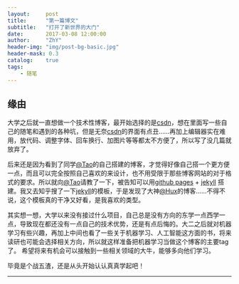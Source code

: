 ```yaml
---
layout:     post
title:      "第一篇博文"
subtitle:   "打开了新世界的大门"
date:       2017-03-08 12:00:00
author:     "ZhY"
header-img: "img/post-bg-basic.jpg"
header-mask: 0.3
catalog:    true
tags:
    - 随笔
---
```

## 缘由
大学之后就一直想做一个技术性博客，最开始选择的是[csdn][1]，想在里面写一些自己的随笔和遇到的各种坑，但是无奈[csdn][1]的界面有点丑……再加上编辑器实在难用，放代码、调整字体、回车换行、加图片等等都太不方便了，所以写了没几篇就放弃了。

后来还是因为看到了同学[@Tao][2]的自己搭建的博客，才觉得好像自己搭一个更方便一点，而且可以完全按照自己喜欢的来设计，也不用受限于那些博客网站的对于格式的要求。所以就向[@Tao][2]请教了一下，被告知可以用[github pages][3] + [jekyll][4] 搭建。我又去知乎搜了一下[jekyll][4]的模板，于是发现了大神[@Hux][5]的博客……不得不说，这个模板真的干净又好看，是我喜欢的类型。

其实想一想，大学以来没有接过什么项目，自己总是没有方向的东学一点西学一点，导致现在都还没有一点自己的技术优势，还是有点后悔的。大二之后就对机器学习有些兴趣，再加上中间也看了一些关于机器学习、人工智能这方面的书，将来读研也可能会选择相关方向，所以就这样准备把机器学习当做这个博客的主要tag了。 希望将来有机会可以接触到一些相关领域的大牛，能够多向他们学习。

毕竟是个战五渣，还是从头开始认认真真学起吧！



---

[1]: http://www.csdn.net/ "csdn.net"
[2]: http://paradisehell.org/ "ParadiseHell"
[3]: https://pages.github.com/ "GitHub Pages"
[4]: http://jekyll.com.cn/ "jekyll"
[5]: https://huangxuan.me/ "Hux Blog"
